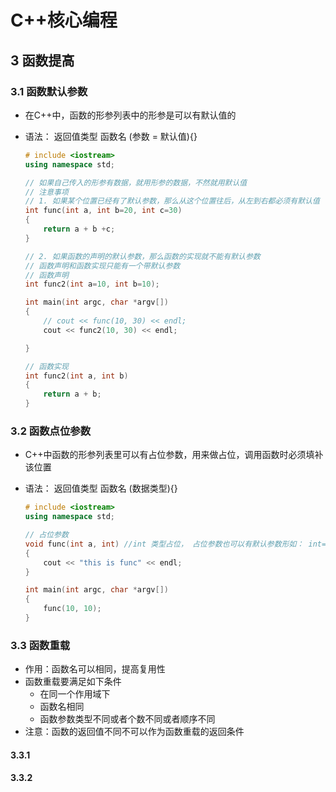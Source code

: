 # C++核心编程

## 3 函数提高

### 3.1 函数默认参数

- 在C++中，函数的形参列表中的形参是可以有默认值的

- 语法： 返回值类型 函数名 (参数 = 默认值){}

  ```cpp
  # include <iostream>
  using namespace std;
  
  // 如果自己传入的形参有数据，就用形参的数据，不然就用默认值
  // 注意事项
  // 1. 如果某个位置已经有了默认参数，那么从这个位置往后，从左到右都必须有默认值
  int func(int a, int b=20, int c=30)
  {
      return a + b +c;
  }
  
  // 2. 如果函数的声明的默认参数，那么函数的实现就不能有默认参数
  // 函数声明和函数实现只能有一个带默认参数
  // 函数声明
  int func2(int a=10, int b=10);
  
  int main(int argc, char *argv[])
  {
      // cout << func(10, 30) << endl;
      cout << func2(10, 30) << endl;
  
  }
  
  // 函数实现
  int func2(int a, int b)
  {
      return a + b;
  }
  ```

### 3.2 函数点位参数

- C++中函数的形参列表里可以有占位参数，用来做占位，调用函数时必须填补该位置

- 语法： 返回值类型 函数名 (数据类型){}

  ```cpp
  # include <iostream>
  using namespace std;
  
  // 占位参数
  void func(int a, int) //int 类型占位， 占位参数也可以有默认参数形如： int=10
  {
      cout << "this is func" << endl;
  }
  
  int main(int argc, char *argv[])
  {
      func(10, 10);
  }
  ```

### 3.3 函数重载

- 作用：函数名可以相同，提高复用性
- 函数重载要满足如下条件
  - 在同一个作用域下
  - 函数名相同
  - 函数参数类型不同或者个数不同或者顺序不同
- 注意：函数的返回值不同不可以作为函数重载的返回条件

#### 3.3.1



#### 3.3.2



